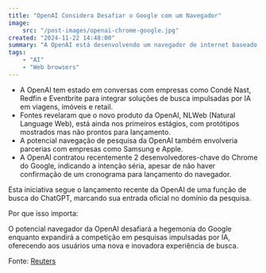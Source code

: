 ```yaml
---
title: "OpenAI Considera Desafiar o Google com um Navegador"
image:
    src: "/post-images/openai-chrome-google.jpg"
created: "2024-11-22 14:48:00"
summary: "A OpenAI está desenvolvendo um navegador de internet baseado em ChatGPT, para desafiar diretamente o Google no mercado de busca."
tags:
    - "AI"
    - "Web browsers"
---
```


- A OpenAI tem estado em conversas com empresas como Condé Nast, Redfin e Eventbrite para integrar soluções de busca impulsadas por IA em viagens, imóveis e retail.
- Fontes revelaram que o novo produto da OpenAI, NLWeb (Natural Language Web), está ainda nos primeiros estágios, com protótipos mostrados mas não prontos para lançamento.
- A potencial navegação de pesquisa da OpenAI também envolveria parcerias com empresas como Samsung e Apple.
- A OpenAI contratou recentemente 2 desenvolvedores-chave do Chrome do Google, indicando a intenção séria, apesar de não haver confirmação de um cronograma para lançamento do navegador.

Esta iniciativa segue o lançamento recente da OpenAI de uma função de busca do ChatGPT, marcando sua entrada oficial no domínio da pesquisa.

Por que isso importa:

O potencial navegador da OpenAI desafiará a hegemonia do Google enquanto expandirá a competição em pesquisas impulsadas por IA, oferecendo aos usuários uma nova e inovadora experiência de busca.

Fonte: [Reuters](https://finance-yahoo-com.translate.goog/news/openai-considers-taking-google-browser-212731540.html?_x_tr_sl=es&_x_tr_tl=pt&_x_tr_hl=en&_x_tr_pto=wapp)
